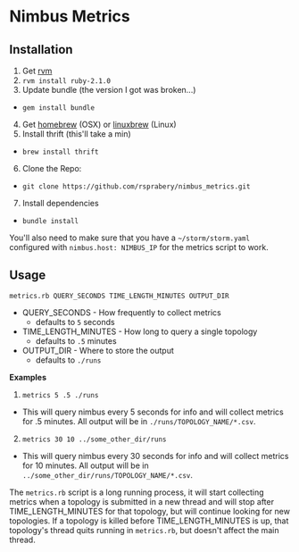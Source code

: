 # Nimbus Metrics

## Installation
1. Get [rvm](https://rvm.io/)
2. `rvm install ruby-2.1.0`
3. Update bundle (the version I got was broken...)
  - `gem install bundle`
4. Get [homebrew](http://brew.sh/) (OSX) or [linuxbrew](https://github.com/Homebrew/linuxbrew) (Linux)
5. Install thrift (this'll take a min)
  - `brew install thrift`
6. Clone the Repo:
  - `git clone https://github.com/rsprabery/nimbus_metrics.git`
7. Install dependencies
  - `bundle install`

You'll also need to make sure that you have a `~/storm/storm.yaml` configured with
`nimbus.host: NIMBUS_IP` for the metrics script to work.

## Usage

`metrics.rb QUERY_SECONDS TIME_LENGTH_MINUTES OUTPUT_DIR`
- QUERY_SECONDS - How frequently to collect metrics
  - defaults to `5` seconds
- TIME_LENGTH_MINUTES - How long to query a single topology
  - defaults to `.5` minutes
- OUTPUT_DIR - Where to store the output
  - defaults to `./runs`

**Examples**

1. `metrics 5 .5 ./runs`
  - This will query nimbus every 5 seconds for info and  will collect metrics
for .5 minutes.  All output will be in `./runs/TOPOLOGY_NAME/*.csv`.
2. `metrics 30 10 ../some_other_dir/runs`
  - This will query nimbus every 30 seconds for info and  will collect metrics
for 10 minutes.  All output will be in
`../some_other_dir/runs/TOPOLOGY_NAME/*.csv`.



The `metrics.rb` script is a long running process, it will start collecting
metrics when a topology is submitted in a new thread and will stop after
TIME_LENGTH_MINUTES for that topology, but will continue looking for new
topologies.  If a topology is killed before TIME_LENGTH_MINUTES is up, that
topology's thread quits running in `metrics.rb`, but doesn't affect the main
thread.
